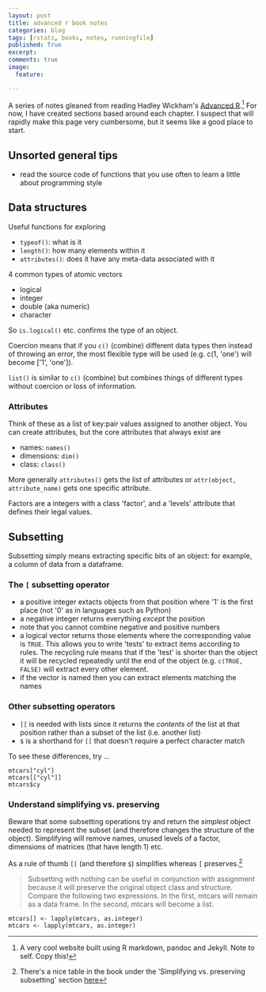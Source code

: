 ```yaml
---
layout: post
title: advanced r book notes
categories: blog
tags: [rstats, books, notes, runningfile]
published: True
excerpt: 
comments: true
image: 
  feature:

---
```


A series of notes gleaned from reading Hadley Wickham's [Advanced R](http://adv-r.had.co.nz).[^1] For now, I have created sections based around each chapter. I suspect that will rapidly make this page very cumbersome, but it seems like a good place to start.

## Unsorted general tips

- read the source code of functions that you use often to learn a little about programming style

## Data structures

Useful functions for exploring

- `typeof()`: what is it
- `length()`: how many elements within it
- `attributes()`: does it have any meta-data associated with it

4 common types of atomic vectors

- logical
- integer
- double (aka numeric)
- character

So `is.logical()` etc. confirms the type of an object.

Coercion means that if you `c()` (combine) different data types then instead of throwing an error, the most flexible type will be used (e.g. c(1, 'one') will become ['1', 'one']).

`list()` is similar to `c()` (combine) but combines things of different types without coercion or loss of information.

### Attributes

Think of these as a list of key:pair values assigned to another object. You can create attributes, but the core attributes that always exist are

- names: `names()`
- dimensions: `dim()`
- class: `class()`

More generally `attributes()` gets the list of attributes or `attr(object, attribute_name)` gets one specific attribute. 

Factors are a integers with a class 'factor', and a 'levels' attribute that defines their legal values.


## Subsetting

Subsetting simply means extracting specific bits of an object: for example, a column of data from a dataframe.

### The `[` subsetting operator

- a positive integer extacts objects from that position where '1' is the first place (not '0' as in languages such as Python)
- a negative integer returns everything _except_ the position
- note that you cannot combine negative and positive numbers
- a logical vector returns those elements where the corresponding value is `TRUE`. This allows you to write 'tests' to extract items according to rules. The recycling rule means that if the 'test' is shorter than the object it will be recycled repeatedly until the end of the object (e.g. `c(TRUE, FALSE)` will extract every other element.
- if the vector is named then you can extract elements matching the names

### Other subsetting operators

- `[[` is needed with lists since it returns the _contents_ of the list at that position rather than a subset of the list (i.e. another list)
- `$` is a shorthand for `[[` that doesn't require a perfect character match

To see these differences, try ...
	
	mtcars["cyl"]
	mtcars[["cyl"]]
	mtcars$cy

### Understand simplifying vs. preserving

Beware that some subsetting operations try and return the _simplest_ object needed to represent the subset (and therefore changes the structure of the object). Simplifying will remove names, unused levels of a factor, dimensions of matrices (that have length 1) etc. 

As a rule of thumb `[[` (and therefore `$`) simplifies whereas `[` preserves.[^2]

> Subsetting with nothing can be useful in conjunction with assignment because it will preserve the original object class and structure. Compare the following two expressions. In the first, mtcars will remain as a data frame. In the second, mtcars will become a list.

    mtcars[] <- lapply(mtcars, as.integer)
    mtcars <- lapply(mtcars, as.integer)



[^1]: A very cool website built using R markdown, pandoc and Jekyll. Note to self. Copy this!
[^2]: There's a nice table in the book under the 'Simplifying vs. preserving subsetting' section [here](http://adv-r.had.co.nz/Subsetting.html)